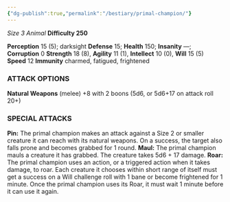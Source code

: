 ```yaml
---
{"dg-publish":true,"permalink":"/bestiary/primal-champion/"}
---
```


*Size 3 Animal*
**Difficulty 250**

**Perception** 15 (5); darksight 
**Defense** 15; **Health** 150; **Insanity** —; **Corruption** 0 
**Strength** 18 (8), **Agility** 11 (1), **Intellect** 10 (0), **Will** 15 (5) 
**Speed** 12
**Immunity** charmed, fatigued, frightened
### ATTACK OPTIONS
**Natural Weapons** (melee) +8 with 2 boons (5d6, or 5d6+17 on attack roll 20+)
### SPECIAL ATTACKS
**Pin:** The primal champion makes an attack against a Size 2 or smaller creature it can reach with its natural weapons. On a success, the target also falls prone and becomes grabbed for 1 round.
**Maul:** The primal champion mauls a creature it has grabbed. The creature takes 5d6 + 17 damage.
**Roar:** The primal champion uses an action, or a triggered action when it takes damage, to roar. Each creature it chooses within short range of itself must get a success on a Will challenge roll with 1 bane or become frightened for 1 minute. Once the primal champion uses its Roar, it must wait 1 minute before it can use it again.